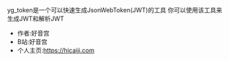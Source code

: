 yg_token是一个可以快速生成JsonWebToken(JWT)的工具
你可以使用该工具来生成JWT和解析JWT

- 作者:好音宫
- B站:好音宫
- 个人主页:https://hicaiji.com